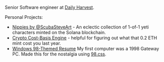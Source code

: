 <!--
**benhurley/benhurley** is a ✨ _special_ ✨ repository because its `README.md` (this file) appears on your GitHub profile. 
-->

Senior Software engineer at [Daily Harvest](https://www.dailyharvest.com).

Personal Projects:
- [Nippies by @ScubaSteveArt](https://nippi.es) - An eclectic collection of 1-of-1 yeti characters minted on the Solana blockchain.
- [Crypto Cost-Basis Engine](https://cryptocost.netlify.app/) - helpful for figuring out what that 0.2 ETH mint cost you last year.
- [Windows 98-Themed Resume](https://1998.benhurley.dev) My first computer was a 1998 Gateway PC. Made this for the nostalgia using [98.css](https://jdan.github.io/98.css/).

